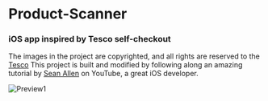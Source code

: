 # Product-Scanner
### iOS app inspired by Tesco self-checkout
The images in the project are copyrighted, and all rights are reserved to the [Tesco]([https://www.audible.co.uk/])
This project is built and modified by following along an amazing tutorial by [Sean Allen](https://www.youtube.com/@seanallen) on YouTube, a great iOS developer.
<br>

![Preview1](https://github.com/bemywang/Product-Scanner/blob/main/preview.gif)
